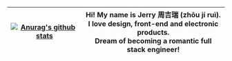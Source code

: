 | <a href="https://github.com/anuraghazra/github-readme-stats"><img align="center" src="https://github-readme-stats.vercel.app/api?username=JERRY-Z-J-R&theme=vue&hide=contribs&show_icons=true&include_all_commits=true" alt="Anurag's github stats" /></a> | Hi! My name is Jerry 周吉瑞 (zhōu jí ruì).<br />I love design, front-end and electronic products.<br />Dream of becoming a romantic full stack engineer! |
| ------------------------------------------------------------ | ------------------------------------------------------------ |

